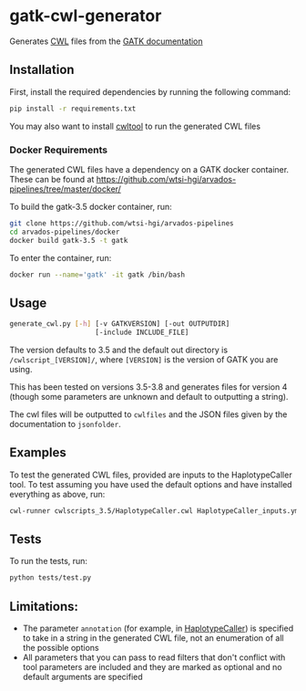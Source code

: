 # gatk-cwl-generator

Generates [CWL](http://www.commonwl.org/v1.0/) files from the [GATK documentation](https://software.broadinstitute.org/gatk/documentation/tooldocs/)

## Installation

First, install the required dependencies by running the following command:
```bash
pip install -r requirements.txt
```

You may also want to install [cwltool](https://github.com/common-workflow-language/cwltool) to run the generated CWL files

### Docker Requirements

The generated CWL files have a dependency on a GATK docker container. These can be found at https://github.com/wtsi-hgi/arvados-pipelines/tree/master/docker/

To build the gatk-3.5 docker container, run:
```bash
git clone https://github.com/wtsi-hgi/arvados-pipelines
cd arvados-pipelines/docker
docker build gatk-3.5 -t gatk
```

To enter the container, run:
```bash
docker run --name='gatk' -it gatk /bin/bash
```

## Usage

```bash
generate_cwl.py [-h] [-v GATKVERSION] [-out OUTPUTDIR]
                     [-include INCLUDE_FILE]
```

The version defaults to 3.5 and the default out directory is `/cwlscript_[VERSION]/`, where `[VERSION]` is the version of GATK you are using.

This has been tested on versions 3.5-3.8 and generates files for version 4 (though some parameters are unknown and default to outputting a string).

The cwl files will be outputted to `cwlfiles` and the JSON files given by the documentation to `jsonfolder`.

## Examples

To test the generated CWL files, provided are inputs to the HaplotypeCaller tool. To test assuming you have used the default options and have installed everything as above, run:
```bash
cwl-runner cwlscripts_3.5/HaplotypeCaller.cwl HaplotypeCaller_inputs.yml
```

## Tests

To run the tests, run:

```bash
python tests/test.py
```

## Limitations:

- The parameter `annotation` (for example, in [HaplotypeCaller](https://software.broadinstitute.org/gatk/documentation/tooldocs/current/org_broadinstitute_gatk_tools_walkers_haplotypecaller_HaplotypeCaller.php#--annotation)) is specified to take in a string in the generated CWL file, not an enumeration of all the possible options
- All parameters that you can pass to read filters that don't conflict with tool parameters are included and they are marked as optional and no default arguments are specified